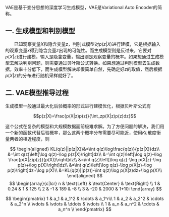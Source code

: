 VAE是基于变分思想的深度学习生成模型，VAE是Variational Auto Encoder的简称。
 
## 一. 生成模型和判别模型

&emsp;&emsp;已知观察变量$X$和隐含变量$z$，判别式模型对$p(z|X)$进行建模，它是根据输入的观察变量$x$得到隐含变量$z$出现的可能性。而生成模型则是反过来，它要对$p(X|z)$进行建模，输入是隐含变量，输出则是观察变量的概率。如果想通过生成模型去解决判别问题，则需要通过贝叶斯公式转换。如果想通过判别模型去生成数据，效率十分低下，而生成模型解决却很简单自然，先确定好$z$的取值，然后根据$p(X|z)$的分布进行随机采样就好了。

## 二. VAE模型推导过程

生成模型一般通过最大化后验概率的形式进行建模优化，根据贝叶斯公式有

$$p(z|X)=\frac{p(X|z)p(z)}{\int_zp(X|z)p(z)dz}$$

这个公式在复杂的模型和大规模数据面前极难求解。为了方便问题的解决，我们用一个新的函数代替后验概率，那么这两个概率分布需要尽可能近，使用$KL$散度衡量两者的相近程度，则

$$
\begin{aligned}
KL(q(z)||p(z|X))&=\int q(z)\log\frac{q(z)}{p(z|X)}dz\\
&=\int q(z)\left[\log q(z)-\log p(z|X)\right]dz\\
&=\int q(z)\left[\log q(z)-\log \frac{p(X|z)p(z)}{p(X)}\right]dz\\
&=\int q(z)\left[\log q(z)-\log p(X|z)-\log p(z)+\log p(X)\right]dz\\
&=\int q(z)\left[\log q(z)-\log p(X|z)-\log p(z)\right]dz+\log p(X)\\
&=KL(q(z)||p(z))-\int q(z)\log p(X|z)dz+\log p(X)\\
\end{aligned}
$$
$$
\begin{array}{c|lcr}
n & \text{Left} & \text{Center} & \text{Right} \\
1 & 0.24 & 1 & 125 \\
2 & -1 & 189 & -8 \\
3 & -20 & 2000 & 1+10i
\end{array}
$$

$$
  \begin{pmatrix}
  1 & a_1 & a_1^2 & \cdots & a_1^n\\
  1 & a_2 & a_2^2 & \cdots & a_2^n \\
  \vdots & \vdots & \ddots & \vdots \\  
  1 & a_n & a_n^2 & \cdots & a_n^n  \\
  \end{pmatrix}
$$
